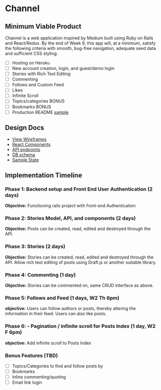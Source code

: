 # Channel

[heroku]: http://www.herokuapp.com
[trello]: https://trello.com/b/R2fRBfdm/channel

## Minimum Viable Product

Channel is a web application inspired by Medium built using Ruby on Rails
and React/Redux.  By the end of Week 9, this app will, at a minimum, satisfy the
following criteria with smooth, bug-free navigation, adequate seed data and
sufficient CSS styling:

- [ ] Hosting on Heroku
- [ ] New account creation, login, and guest/demo login
- [ ] Stories with Rich Text Editing
- [ ] Commenting
- [ ] Follows and Custom Feed
- [ ] Likes
- [ ] Infinite Scroll
- [ ] Topics/categories BONUS
- [ ] Bookmarks BONUS
- [ ] Production README [sample](docs/production_readme.md)

## Design Docs
* [View Wireframes][wireframes]
* [React Components][components]
* [API endpoints][api-endpoints]
* [DB schema][schema]
* [Sample State][sample-state]

[wireframes]: docs/wireframes
[components]: docs/component-hierarchy.md
[sample-state]: docs/sample-state.md
[api-endpoints]: docs/api-endpoints.md
[schema]: docs/schema.md

## Implementation Timeline

### Phase 1: Backend setup and Front End User Authentication (2 days)

**Objective:** Functioning rails project with front-end Authentication

### Phase 2: Stories Model, API, and components (2 days)

**Objective:** Posts can be created, read, edited and destroyed through
the API.

### Phase 3: Stories (2 days)
**Objective:** Stories can be created, read, edited and destroyed through the API.  Allow rich text editing of posts using Draft.js or another suitable library.

### Phase 4: Commenting (1 day)

**Objective:** Stories can be commented on, same CRUD interface as above.

### Phase 5: Follows and Feed (1 days, W2 Th 6pm)

**objective:** Users can follow authors or posts, thereby altering the information in their feed. Users can also like posts.

### Phase 6: - Pagination / infinite scroll for Posts Index (1 day, W2 F 6pm)

**objective:** Add infinite scroll to Posts Index

### Bonus Features (TBD)
- [ ] Topics/Categories to find and follow posts by
- [ ] Bookmarks
- [ ] Inline commenting/quoting
- [ ] Email link login
